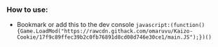 ### How to use:
- Bookmark or add this to the dev console `javascript:(function(){Game.LoadMod("https://rawcdn.githack.com/omaruvu/Kaizo-Cookie/17f9c89ffec39b2c0fb76891d8cd08d746e30ce1/main.JS");})()`
